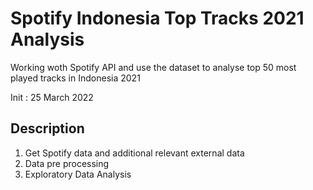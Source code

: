 # Spotify Indonesia Top Tracks 2021 Analysis

Working woth Spotify API and use the dataset to analyse top 50 most played tracks in Indonesia 2021

Init : 25 March 2022

## Description

1. Get Spotify data and additional relevant external data
2. Data pre processing
3. Exploratory Data Analysis 
